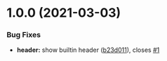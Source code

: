 # 1.0.0 (2021-03-03)


### Bug Fixes

* **header:** show builtin header ([b23d011](https://github.com/DanielHabenicht/MMM-json/commit/b23d011914edfcd43d472f8377b79b38283c353c)), closes [#1](https://github.com/DanielHabenicht/MMM-json/issues/1)
